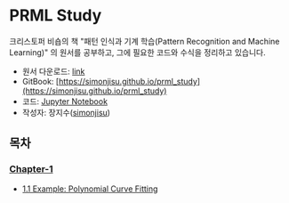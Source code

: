 # PRML Study

크리스토퍼 비숍의 책 "패턴 인식과 기계 학습(Pattern Recognition and Machine Learning)" 의 원서를 공부하고, 그에 필요한 코드와 수식을 정리하고 있습니다.

* 원서 다운로드: [link](https://aka.ms/prml) 
* GitBook: [https://simonjisu.github.io/prml_study](https://simonjisu.github.io/prml_study)
* 코드: [Jupyter Notebook](https://github.com/simonjisu/prml_study/tree/master/notebooks)
* 작성자: 장지수([simonjisu](https://github.com/simonjisu))

## 목차

### [Chapter-1]()

* [1.1 Example: Polynomial Curve Fitting]()